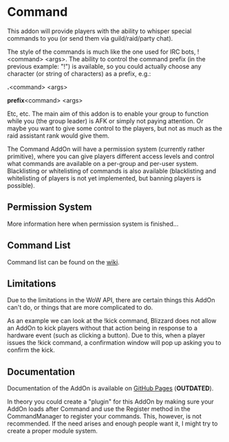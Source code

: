 Command
=======

This addon will provide players with the ability to whisper special commands to you (or send them via guild/raid/party chat).

The style of the commands is much like the one used for IRC bots, !\<command\> \<args\>. The ability to control the command prefix (in the previous example: "!") is available, so you could actually choose any character (or string of characters) as a prefix, e.g.:

**.**\<command\> \<args\>

**prefix**\<command\> \<args\>

Etc, etc. The main aim of this addon is to enable your group to function while you (the group leader) is AFK or simply not paying attention. Or maybe you want to give some control to the players, but not as much as the raid assistant rank would give them.

The Command AddOn will have a permission system (currently rather primitive), where you can give players different access levels and control what commands are available on a per-group and per-user system. Blacklisting or whitelisting of commands is also available (blacklisting and whitelisting of players is not yet implemented, but banning players is possible).

Permission System
-----------------

More information here when permission system is finished...

Command List
------------

Command list can be found on the [wiki](https://github.com/F16Gaming/Command/wiki/Commands).

Limitations
-----------

Due to the limitations in the WoW API, there are certain things this AddOn can't do, or things that are more complicated to do.

As an example we can look at the !kick command, Blizzard does not allow an AddOn to kick players without that action being in response to a hardware event (such as clicking a button). Due to this, when a player issues the !kick command, a confirmation window will pop up asking you to confirm the kick.

Documentation
-------------

Documentation of the AddOn is available on [GitHub Pages](http://f16gaming.github.com/Command) (**OUTDATED**).

In theory you could create a "plugin" for this AddOn by making sure your AddOn loads after Command and use the Register method in the CommandManager to register your commands. This, however, is not recommended. If the need arises and enough people want it, I might try to create a proper module system.
